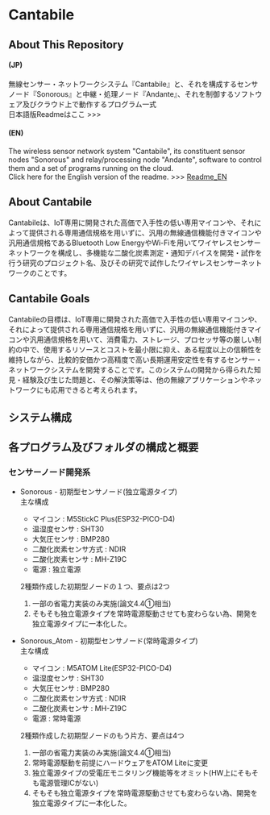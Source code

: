 # Cantabile
## About This Repository
#### (JP)
無線センサー・ネットワークシステム『Cantabile』と、それを構成するセンサノード『Sonorous』と中継・処理ノード『Andante』、それを制御するソフトウェア及びクラウド上で動作するプログラム一式<br>
日本語版Readmeはここ >>>
#### (EN)
The wireless sensor network system "Cantabile", its constituent sensor nodes "Sonorous" and relay/processing node "Andante", software to control them and a set of programs running on the cloud.<br>
Click here for the English version of the readme. >>> [Readme_EN](README_en.md)
## About Cantabile
Cantabileは、IoT専用に開発された高価で入手性の低い専用マイコンや、それによって提供される専用通信規格を用いずに、汎用の無線通信機能付きマイコンや汎用通信規格であるBluetooth Low EnergyやWi-Fiを用いてワイヤレスセンサーネットワークを構成し、多機能な二酸化炭素測定・通知デバイスを開発・試作を行う研究のプロジェクト名、及びその研究で試作したワイヤレスセンサーネットワークのことです。
## Cantabile Goals
Cantabileの目標は、IoT専用に開発された高価で入手性の低い専用マイコンや、それによって提供される専用通信規格を用いずに、汎用の無線通信機能付きマイコンや汎用通信規格を用いて、消費電力、ストレージ、プロセッサ等の厳しい制約の中で、使用するリソースとコストを最小限に抑え、ある程度以上の信頼性を維持しながら、比較的安価かつ高精度で高い長期運用安定性を有するセンサー・ネットワークシステムを開発することです。このシステムの開発から得られた知見・経験及び生じた問題と、その解決策等は、他の無線アプリケーションやネットワークにも応用できると考えられます。

## システム構成


## 各プログラム及びフォルダの構成と概要
### センサーノード開発系
* Sonorous - 初期型センサノード(独立電源タイプ)<br> 
    主な構成
    * マイコン : M5StickC Plus(ESP32-PICO-D4)
    * 温湿度センサ : SHT30
    * 大気圧センサ : BMP280
    * 二酸化炭素センサ方式 : NDIR
    * 二酸化炭素センサ : MH-Z19C
    * 電源 : 独立電源
    
    2種類作成した初期型ノードの１つ、要点は2つ
    1. 一部の省電力実装のみ実施(論文4.4①相当)
    1. そもそも独立電源タイプを常時電源駆動させても変わらない為、開発を独立電源タイプに一本化した。

* Sonorous_Atom - 初期型センサノード(常時電源タイプ)<br> 
    主な構成<br>
    * マイコン : M5ATOM Lite(ESP32-PICO-D4)
    * 温湿度センサ : SHT30
    * 大気圧センサ : BMP280
    * 二酸化炭素センサ方式 : NDIR
    * 二酸化炭素センサ : MH-Z19C
    * 電源 : 常時電源
    
    2種類作成した初期型ノードのもう片方、要点は4つ
    1. 一部の省電力実装のみ実施(論文4.4①相当)
    1. 常時電源駆動を前提にハードウェアをATOM Liteに変更
    1. 独立電源タイプの受電圧モニタリング機能等をオミット(HW上にそもそも電源管理ICがない)
    1. そもそも独立電源タイプを常時電源駆動させても変わらない為、開発を独立電源タイプに一本化した。
